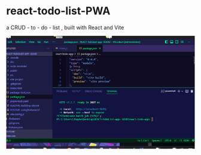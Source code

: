# react-todo-list-PWA
a CRUD - to - do - list , built with React and Vite  


<img src="reacttodolist.gif" > 
